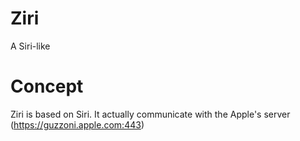 Ziri
====

A Siri-like

Concept
=======

Ziri is based on Siri. It actually communicate with the Apple's server (https://guzzoni.apple.com:443)